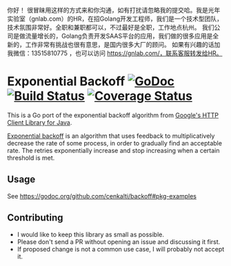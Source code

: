 你好！
很冒昧用这样的方式来和你沟通，如有打扰请忽略我的提交哈。我是光年实验室（gnlab.com）的HR，在招Golang开发工程师，我们是一个技术型团队，技术氛围非常好。全职和兼职都可以，不过最好是全职，工作地点杭州。
我们公司是做流量增长的，Golang负责开发SAAS平台的应用，我们做的很多应用是全新的，工作非常有挑战也很有意思，是国内很多大厂的顾问。
如果有兴趣的话加我微信：13515810775  ，也可以访问 https://gnlab.com/，联系客服转发给HR。
# Exponential Backoff [![GoDoc][godoc image]][godoc] [![Build Status][travis image]][travis] [![Coverage Status][coveralls image]][coveralls]

This is a Go port of the exponential backoff algorithm from [Google's HTTP Client Library for Java][google-http-java-client].

[Exponential backoff][exponential backoff wiki]
is an algorithm that uses feedback to multiplicatively decrease the rate of some process,
in order to gradually find an acceptable rate.
The retries exponentially increase and stop increasing when a certain threshold is met.

## Usage

See https://godoc.org/github.com/cenkalti/backoff#pkg-examples

## Contributing

* I would like to keep this library as small as possible.
* Please don't send a PR without opening an issue and discussing it first.
* If proposed change is not a common use case, I will probably not accept it.

[godoc]: https://godoc.org/github.com/cenkalti/backoff
[godoc image]: https://godoc.org/github.com/cenkalti/backoff?status.png
[travis]: https://travis-ci.org/cenkalti/backoff
[travis image]: https://travis-ci.org/cenkalti/backoff.png?branch=master
[coveralls]: https://coveralls.io/github/cenkalti/backoff?branch=master
[coveralls image]: https://coveralls.io/repos/github/cenkalti/backoff/badge.svg?branch=master

[google-http-java-client]: https://github.com/google/google-http-java-client/blob/da1aa993e90285ec18579f1553339b00e19b3ab5/google-http-client/src/main/java/com/google/api/client/util/ExponentialBackOff.java
[exponential backoff wiki]: http://en.wikipedia.org/wiki/Exponential_backoff

[advanced example]: https://godoc.org/github.com/cenkalti/backoff#example_
